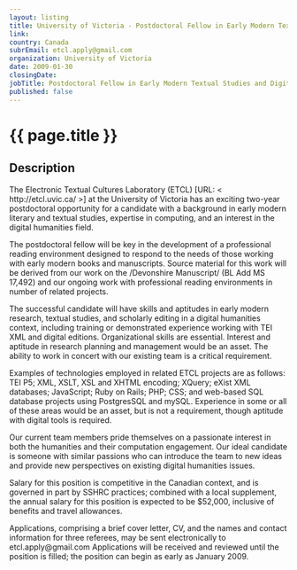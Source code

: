 ```yaml
---
layout: listing
title: University of Victoria - Postdoctoral Fellow in Early Modern Textual Studies and Digital Humanities
link:
country: Canada
subrEmail: etcl.apply@gmail.com
organization: University of Victoria 
date: 2009-01-30
closingDate: 
jobTitle: Postdoctoral Fellow in Early Modern Textual Studies and Digital Humanities
published: false
---
```



# {{ page.title }}

## Description



<p>The Electronic Textual Cultures Laboratory  (ETCL) [URL: <
http://etcl.uvic.ca/ >] at the University of Victoria has an exciting
two-year postdoctoral opportunity for a candidate with a background in
early modern literary and textual studies, expertise in computing, and
an interest in the digital humanities field.</p>
<p>The postdoctoral fellow will be key in the development of a professional
reading environment designed to respond to the needs of those working
with early modern books and manuscripts. Source material for this work
will be derived from our work on the /Devonshire Manuscript/ (BL Add MS
17,492) and our ongoing work with professional reading environments in
number of related projects.</p><p>The successful candidate will have skills and aptitudes in early modern
research, textual studies, and scholarly editing in a digital humanities
context, including training or demonstrated experience working with TEI
XML and digital editions. Organizational skills are essential. Interest
and aptitude in research planning and management would be an asset. The
ability to work in concert with our existing team is a critical requirement.</p>
<p>Examples of technologies employed in related ETCL projects are as
follows: TEI P5; XML, XSLT, XSL and XHTML encoding; XQuery; eXist XML
databases; JavaScript; Ruby on Rails; PHP; CSS; and web-based SQL
database projects using PostgresSQL and mySQL. Experience in some or all
of these areas would be an asset, but is not a requirement, though
aptitude with digital tools is required.</p>
<p>Our current team members pride themselves on a passionate interest in
both the humanities and their computation engagement. Our ideal
candidate is someone with similar passions who can introduce the team to
new ideas and provide new perspectives on existing digital humanities
issues.</p>
<p>Salary for this position is competitive in the Canadian context, and is
governed in part by SSHRC practices; combined with a local supplement,
the annual salary for this position is expected to be $52,000, inclusive
of benefits and travel allowances.</p>

<p>Applications, comprising a brief cover letter, CV, and the names and
contact information for three referees, may be sent electronically to
etcl.apply@gmail.com Applications will
be received and reviewed until the position is filled; the position can
begin as early as January 2009.</p>

